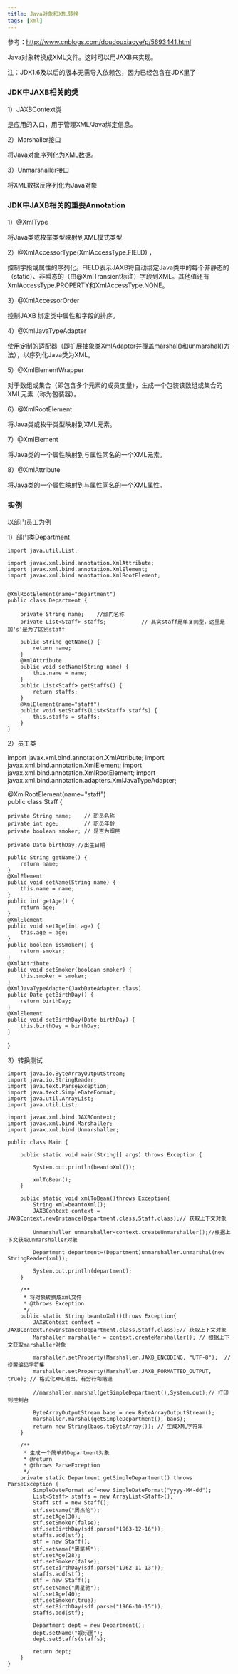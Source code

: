 ```yaml
---
title: Java对象和XML转换
tags: [xml]
---
```


参考：http://www.cnblogs.com/doudouxiaoye/p/5693441.html

Java对象转换成XML文件。这时可以用JAXB来实现。

注：JDK1.6及以后的版本无需导入依赖包，因为已经包含在JDK里了

### JDK中JAXB相关的类

1）JAXBContext类

是应用的入口，用于管理XML/Java绑定信息。

2）Marshaller接口

将Java对象序列化为XML数据。

3）Unmarshaller接口

将XML数据反序列化为Java对象

### JDK中JAXB相关的重要Annotation

1）@XmlType

将Java类或枚举类型映射到XML模式类型

2）@XmlAccessorType(XmlAccessType.FIELD) ，

控制字段或属性的序列化。FIELD表示JAXB将自动绑定Java类中的每个非静态的（static）、非瞬态的（由@XmlTransient标注）字段到XML。其他值还有XmlAccessType.PROPERTY和XmlAccessType.NONE。

3）@XmlAccessorOrder

控制JAXB 绑定类中属性和字段的排序。

4）@XmlJavaTypeAdapter

使用定制的适配器（即扩展抽象类XmlAdapter并覆盖marshal()和unmarshal()方法），以序列化Java类为XML。

5）@XmlElementWrapper

对于数组或集合（即包含多个元素的成员变量），生成一个包装该数组或集合的XML元素（称为包装器）。

6）@XmlRootElement

将Java类或枚举类型映射到XML元素。

7）@XmlElement

将Java类的一个属性映射到与属性同名的一个XML元素。

8）@XmlAttribute

将Java类的一个属性映射到与属性同名的一个XML属性。

### 实例

以部门员工为例

1）部门类Department

```
import java.util.List;

import javax.xml.bind.annotation.XmlAttribute;
import javax.xml.bind.annotation.XmlElement;
import javax.xml.bind.annotation.XmlRootElement;


@XmlRootElement(name="department")  
public class Department {  
  
    private String name;    //部门名称  
    private List<Staff> staffs;           // 其实staff是单复同型，这里是加's'是为了区别staff  
      
    public String getName() {  
        return name;  
    }  
    @XmlAttribute  
    public void setName(String name) {  
        this.name = name;  
    }  
    public List<Staff> getStaffs() {  
        return staffs;  
    }  
    @XmlElement(name="staff")  
    public void setStaffs(List<Staff> staffs) {  
        this.staffs = staffs;  
    }  
}  
```

2）员工类

import javax.xml.bind.annotation.XmlAttribute;
import javax.xml.bind.annotation.XmlElement;
import javax.xml.bind.annotation.XmlRootElement;
import javax.xml.bind.annotation.adapters.XmlJavaTypeAdapter;


@XmlRootElement(name="staff")  
public class Staff {
  
    private String name;    // 职员名称  
    private int age;        // 职员年龄  
    private boolean smoker; // 是否为烟民  
    
    private Date birthDay;//出生日期
      
    public String getName() {  
        return name;  
    }  
    @XmlElement  
    public void setName(String name) {  
        this.name = name;  
    }  
    public int getAge() {  
        return age;  
    }  
    @XmlElement
    public void setAge(int age) {  
        this.age = age;  
    }  
    public boolean isSmoker() {  
        return smoker;  
    }  
    @XmlAttribute  
    public void setSmoker(boolean smoker) {  
        this.smoker = smoker;  
    }
    @XmlJavaTypeAdapter(JaxbDateAdapter.class)
    public Date getBirthDay() {
        return birthDay;
    }
    @XmlElement
    public void setBirthDay(Date birthDay) {
        this.birthDay = birthDay;
    }  
}

3）转换测试

```
import java.io.ByteArrayOutputStream;
import java.io.StringReader;
import java.text.ParseException;
import java.text.SimpleDateFormat;
import java.util.ArrayList;
import java.util.List;

import javax.xml.bind.JAXBContext;
import javax.xml.bind.Marshaller;
import javax.xml.bind.Unmarshaller;

public class Main {  
      
    public static void main(String[] args) throws Exception {  
           
        System.out.println(beantoXml());
        
        xmlToBean();
    }
    
    public static void xmlToBean()throws Exception{
        String xml=beantoXml();
        JAXBContext context = JAXBContext.newInstance(Department.class,Staff.class);// 获取上下文对象  
        
        Unmarshaller unmarshaller=context.createUnmarshaller();//根据上下文获取Unmarshaller对象
          
        Department department=(Department)unmarshaller.unmarshal(new StringReader(xml));
        
        System.out.println(department);
    }
    
    /**
     * 将对象转换成xml文件
     * @throws Exception
     */
    public static String beantoXml()throws Exception{
        JAXBContext context = JAXBContext.newInstance(Department.class,Staff.class);// 获取上下文对象  
        Marshaller marshaller = context.createMarshaller(); // 根据上下文获取marshaller对象  
          
        marshaller.setProperty(Marshaller.JAXB_ENCODING, "UTF-8");  // 设置编码字符集  
        marshaller.setProperty(Marshaller.JAXB_FORMATTED_OUTPUT, true); // 格式化XML输出，有分行和缩进  
          
        //marshaller.marshal(getSimpleDepartment(),System.out);// 打印到控制台  
          
        ByteArrayOutputStream baos = new ByteArrayOutputStream();  
        marshaller.marshal(getSimpleDepartment(), baos);  
        return new String(baos.toByteArray()); // 生成XML字符串  
    }
      
    /** 
     * 生成一个简单的Department对象 
     * @return 
     * @throws ParseException 
     */  
    private static Department getSimpleDepartment() throws ParseException {  
        SimpleDateFormat sdf=new SimpleDateFormat("yyyy-MM-dd");
        List<Staff> staffs = new ArrayList<Staff>();  
        Staff stf = new Staff();  
        stf.setName("周杰伦");  
        stf.setAge(30);  
        stf.setSmoker(false); 
        stf.setBirthDay(sdf.parse("1963-12-16"));
        staffs.add(stf);
        stf = new Staff();
        stf.setName("周笔畅");  
        stf.setAge(28);  
        stf.setSmoker(false);  
        stf.setBirthDay(sdf.parse("1962-11-13"));
        staffs.add(stf);
        stf = new Staff();
        stf.setName("周星驰");  
        stf.setAge(40);  
        stf.setSmoker(true);  
        stf.setBirthDay(sdf.parse("1966-10-15"));
        staffs.add(stf);  
          
        Department dept = new Department();  
        dept.setName("娱乐圈");  
        dept.setStaffs(staffs);  
          
        return dept;  
    }  
} 

```
